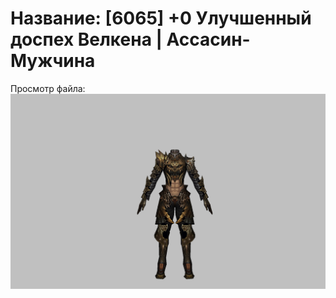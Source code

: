 # Название: [6065] +0 Улучшенный доспех Велкена | Ассасин-Мужчина

Просмотр файла:
![p060021.png](p060021.png)